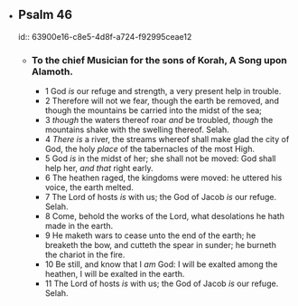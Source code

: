- ## Psalm 46
  id:: 63900e16-c8e5-4d8f-a724-f92995ceae12
	- ### To the chief Musician for the sons of Korah, A Song upon Alamoth.
		- 1 God *is* our refuge and strength,
		  a very present help in trouble.
		- 2 Therefore will not we fear, though the earth be removed,
		  and though the mountains be carried into the midst of the sea;
		- 3 *though* the waters thereof roar *and* be troubled,
		  *though* the mountains shake with the swelling thereof. Selah.
		- 4 *There is* a river, the streams whereof shall make glad the city of God,
		  the holy *place* of the tabernacles of the most High.
		- 5 God *is* in the midst of her; she shall not be moved:
		  God shall help her, *and that* right early.
		- 6 The heathen raged, the kingdoms were moved:
		  he uttered his voice, the earth melted.
		- 7 The Lord of hosts *is* with us;
		  the God of Jacob *is* our refuge. Selah.
		- 8 Come, behold the works of the Lord,
		  what desolations he hath made in the earth.
		- 9 He maketh wars to cease unto the end of the earth;
		  he breaketh the bow, and cutteth the spear in sunder;
		  he burneth the chariot in the fire.
		- 10 Be still, and know that I *am* God:
		  I will be exalted among the heathen,
		  I will be exalted in the earth.
		- 11 The Lord of hosts *is* with us;
		  the God of Jacob *is* our refuge. Selah.